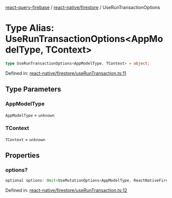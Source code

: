 [react-query-firebase](../../../modules.md) / [react-native/firestore](../index.md) / UseRunTransactionOptions

# Type Alias: UseRunTransactionOptions\<AppModelType, TContext\>

```ts
type UseRunTransactionOptions<AppModelType, TContext> = object;
```

Defined in: [react-native/firestore/useRunTransaction.ts:11](https://github.com/vpishuk/react-query-firebase/blob/09a15a5d938c4bdaa4fd86491bcf8ea41c16371f/react-native/firestore/useRunTransaction.ts#L11)

## Type Parameters

### AppModelType

`AppModelType` = `unknown`

### TContext

`TContext` = `unknown`

## Properties

### options?

```ts
optional options: Omit<UseMutationOptions<AppModelType, ReactNativeFirebase.NativeFirebaseError, UseRunTransactionValues, TContext>, "mutationFn">;
```

Defined in: [react-native/firestore/useRunTransaction.ts:12](https://github.com/vpishuk/react-query-firebase/blob/09a15a5d938c4bdaa4fd86491bcf8ea41c16371f/react-native/firestore/useRunTransaction.ts#L12)
